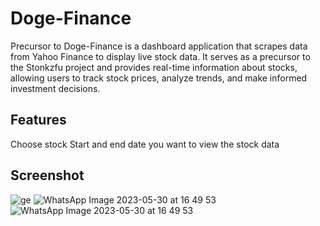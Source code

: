 # Doge-Finance

Precursor to Doge-Finance is a dashboard application that scrapes data from Yahoo Finance to display live stock data. It serves as a precursor to the Stonkzfu project and provides real-time information about stocks, allowing users to track stock prices, analyze trends, and make informed investment decisions.

## Features
Choose stock 
Start and end date you want to view the stock data

## Screenshot
![ge](https://github.com/guhanavel/doge-finance/assets/76834145/1b476484-4cf0-4099-9daf-2cb9a11a631a)
![WhatsApp Image 2023-05-30 at 16 49 53](https://github.com/guhanavel/doge-finance/assets/76834145/4be3b637-c9b2-4e0c-99e2-91714ae9e905)
![WhatsApp Image 2023-05-30 at 16 49 53](https://github.com/guhanavel/doge-finance/assets/76834145/51227248-f722-471b-ade8-896bfc01e4fc)
